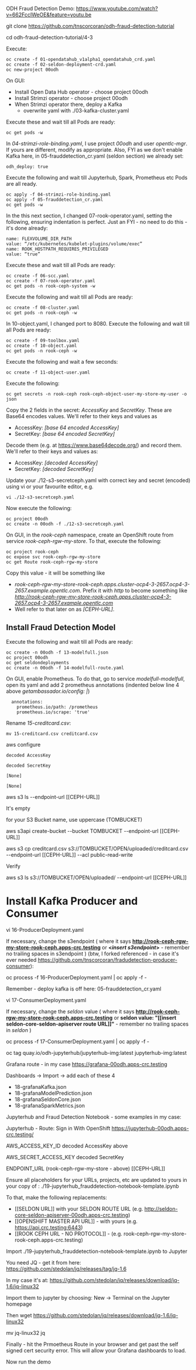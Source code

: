 
ODH Fraud Detection Demo:
https://www.youtube.com/watch?v=662FccIWeOE&feature=youtu.be


git clone https://github.com/tnscorcoran/odh-fraud-detection-tutorial

cd odh-fraud-detection-tutorial/4-3

Execute:
```
oc create -f 01-opendatahub_v1alpha1_opendatahub_crd.yaml
oc create -f 02-seldon-deployment-crd.yaml
oc new-project 00odh
```


On GUI:
- Install Open Data Hub operator 	- choose project 00odh
- Install Strimzi operator  		- choose project 00odh
- When Strimzi operator there, deploy a Kafka 
	- overwrite yaml with ./03-kafka-cluster.yaml

Execute these and wait till all Pods are ready:
```
oc get pods -w
```

In *04-strimzi-role-binding.yaml*, I use project *00odh* and user *opentlc-mgr*. If yours are different, modify as appropriate.
Also, FYI as we don't enable Kafka here, in 05-frauddetection_cr.yaml (seldon section) we already set: 
```
odh_deploy: true
```
Execute the following and wait till Jupyterhub, Spark, Prometheus etc Pods are all ready.
```
oc apply -f 04-strimzi-role-binding.yaml
oc apply -f 05-frauddetection_cr.yaml
oc get pods -w
```
In the this next section, I changed 07-rook-operator.yaml, setting the following, ensuring indentation is perfect. Just an FYI - no need to do this - it's done already:
```
name: FLEXVOLUME_DIR_PATH 
value: “/etc/kubernetes/kubelet-plugins/volume/exec”
name: ROOK_HOSTPATH_REQUIRES_PRIVILEGED 
value: “true” 
```
Execute these and wait till all Pods are ready:
```
oc create -f 06-scc.yaml
oc create -f 07-rook-operator.yaml
oc get pods -n rook-ceph-system -w
```
Execute the following and wait till all Pods are ready:
```
oc create -f 08-cluster.yaml
oc get pods -n rook-ceph -w
```

In 10-object.yaml, I changed port to 8080. Execute the following and wait till all Pods are ready:
```
oc create -f 09-toolbox.yaml
oc create -f 10-object.yaml
oc get pods -n rook-ceph -w
```

Execute the following and wait a few seconds:
```
oc create -f 11-object-user.yaml
```

Execute the following:
```
oc get secrets -n rook-ceph rook-ceph-object-user-my-store-my-user -o json
```
Copy the 2 fields in the secret: *AccessKey* and *SecretKey*. These are Base64 encodes values. We'll refer to their keys and values as
- AccessKey: *[base 64 encoded AccessKey]*
- SecretKey: *[base 64 encoded SecretKey]*

Decode them (e.g. at https://www.base64decode.org/) and record them. We'll refer to their keys and values as:
- AccessKey: *[decoded AccessKey]*
- SecretKey: *[decoded SecretKey]*

Update your ./12-s3-secretceph.yaml with correct key and secret (encoded) using vi or your favourite editor, e.g.
```
vi ./12-s3-secretceph.yaml
```

Now execute the following:
```
oc project 00odh
oc create -n 00odh -f ./12-s3-secretceph.yaml
```

On GUI, in the *rook-ceph* namespace, create an OpenShift route from service *rook-ceph-rgw-my-store*. To that, execute the following:
```
oc project rook-ceph
oc expose svc rook-ceph-rgw-my-store
oc get Route rook-ceph-rgw-my-store
```
Copy this value - it will be something like 
- *rook-ceph-rgw-my-store-rook-ceph.apps.cluster-ocp4-3-2657.ocp4-3-2657.example.opentlc.com*. Prefix it with *http* to become something like *http://rook-ceph-rgw-my-store-rook-ceph.apps.cluster-ocp4-3-2657.ocp4-3-2657.example.opentlc.com*
- Well refer to that later on as *[CEPH-URL]*. 


Install Fraud Detection Model
-----------------------------
Execute the following and wait till all Pods are ready:
```
oc create -n 00odh -f 13-modelfull.json
oc project 00odh
oc get seldondeployments
oc create -n 00odh -f 14-modelfull-route.yaml
```

On GUI, enable Prometheus. To do that, go to service *modelfull-modelfull*, open its yaml and add 2 prometheus annotations (indented below line 4 above *getambassador.io/config: |*)
```
  annotations:
    prometheus.io/path: /prometheus
    prometheus.io/scrape: 'true'
```

Rename *15-creditcard.csv*:
```
mv 15-creditcard.csv creditcard.csv
```

aws configure

	decoded AccessKey

	decoded SecretKey

	[None]

	[None]



aws s3 ls --endpoint-url [[CEPH-URL]]

It's empty

for your S3 Bucket name, use uppercase (TOMBUCKET)


aws s3api create-bucket --bucket TOMBUCKET --endpoint-url [[CEPH-URL]]

aws s3 cp creditcard.csv s3://TOMBUCKET/OPEN/uploaded/creditcard.csv --endpoint-url [[CEPH-URL]] --acl public-read-write

Verify

aws s3 ls s3://TOMBUCKET/OPEN/uploaded/ --endpoint-url [[CEPH-URL]]


Install Kafka Producer and Consumer
===================================

vi 16-ProducerDeployment.yaml

If necessary, change the s3endpoint ( where it says **http://rook-ceph-rgw-my-store-rook-ceph.apps-crc.testing** or **<*insert s3endpoint*>** - remember no trailing spaces in s3endpoint )
(btw, I forked referenced - in case it's ever needed https://github.com/tnscorcoran/fradudetection-producer-consumer):

oc process -f 16-ProducerDeployment.yaml | oc apply -f -



Remember - deploy kafka is off here:  05-frauddetection_cr.yaml


vi 17-ConsumerDeployment.yaml

If necessary, change the *seldon* value ( where it says **http://rook-ceph-rgw-my-store-rook-ceph.apps-crc.testing** or **seldon
              value: "[[insert seldon-core-seldon-apiserver route URL]]"** - remember no trailing spaces in *seldon* )

oc process -f 17-ConsumerDeployment.yaml | oc apply -f -


oc tag quay.io/odh-jupyterhub/jupyterhub-img:latest jupyterhub-img:latest


Grafana route - in my case https://grafana-00odh.apps-crc.testing

Dashboards -> Import -> add each of these 4
- 18-grafanaKafka.json
- 18-grafanaModelPrediction.json
- 18-grafanaSeldonCore.json
- 18-grafanaSparkMetrics.json






Jupyterhub and Fraud Detection Notebook - some examples in my case:

Jupyterhub - Route:	Sign in With OpenShift	https://jupyterhub-00odh.apps-crc.testing/

AWS_ACCESS_KEY_ID		decoded AccessKey above

AWS_SECRET_ACCESS_KEY	decoded SecretKey


ENDPOINT_URL (rook-ceph-rgw-my-store - above)
[[CEPH-URL]]
	

Ensure all placeholders for your URLs, projects, etc are updated to yours in your copy of :
./19-jupyterhub_frauddetection-notebook-template.ipynb

To that, make the following replacements:
- [[SELDON URL]] with your SELDON ROUTE URL (e.g. http://seldon-core-seldon-apiserver-00odh.apps-crc.testing)
- [[OPENSHIFT MASTER API URL]] - with yours (e.g. https://api.crc.testing:6443)
- [[ROOK CEPH URL - NO PROTOCOL]] - (e.g. rook-ceph-rgw-my-store-rook-ceph.apps-crc.testing)
 
Import ./19-jupyterhub_frauddetection-notebook-template.ipynb to Jupyter


You need JQ - get it from here: https://github.com/stedolan/jq/releases/tag/jq-1.6

In my case it's at:				https://github.com/stedolan/jq/releases/download/jq-1.6/jq-linux32 

Import them to jupyter by choosing: New -> Terminal on the Jupyter homepage

Then 
wget https://github.com/stedolan/jq/releases/download/jq-1.6/jq-linux32 

mv jq-linux32 jq

Finally - hit the Prmoetheus Route in your browser and get past the self signed cert security error. This will allow your Grafana dashboards to load.

Now run the demo

